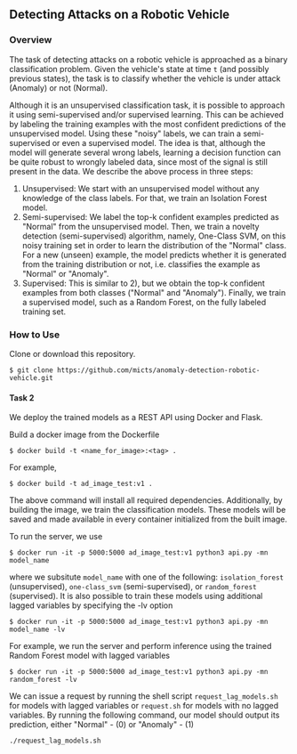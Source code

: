 ## Detecting Attacks on a Robotic Vehicle

### Overview

The task of detecting attacks on a robotic vehicle is approached as a binary classification problem. Given the vehicle's state at time `t` (and possibly previous states), the task is to classify whether the vehicle is under attack (Anomaly) or not (Normal). 

Although it is an unsupervised classification task, it is possible to approach it using semi-supervised and/or supervised learning. This can be achieved by labeling the training examples with the most confident predictions of the unsupervised model. Using these "noisy" labels, we can train a semi-supervised or even a supervised model. The idea is that, although the model will generate several wrong labels, learning a decision function can be quite robust to wrongly labeled data, since most of the signal is still present in the data. We describe the above process in three steps:

1) Unsupervised: We start with an unsupervised model without any knowledge of the class labels. For that, we train an Isolation Forest model.
2) Semi-supervised: We label the top-k confident examples predicted as "Normal" from the unsupervised model. Then, we train a novelty detection (semi-supervised) algorithm, namely, One-Class SVM, on this noisy training set in order to learn the distribution of the "Normal" class. For a new (unseen) example, the model predicts whether it is generated from the training distribution or not, i.e. classifies the example as "Normal" or "Anomaly".
3) Supervised: This is similar to 2), but we obtain the top-k confident examples from both classes ("Normal" and "Anomaly"). Finally, we train a supervised model, such as a Random Forest, on the fully labeled training set.    


### How to Use

Clone or download this repository.
```
$ git clone https://github.com/micts/anomaly-detection-robotic-vehicle.git
```

#### Task 2
We deploy the trained models as a REST API using Docker and Flask.

Build a docker image from the Dockerfile
```
$ docker build -t <name_for_image>:<tag> .
```
For example,
```
$ docker build -t ad_image_test:v1 .
```
The above command will install all required dependencies. Additionally, by building the image, we train the classification models. These models will be saved and made available in every container initialized from the built image.   

To run the server, we use
```
$ docker run -it -p 5000:5000 ad_image_test:v1 python3 api.py -mn model_name
```
where we subsitute `model_name` with one of the following: `isolation_forest` (unsupervised), `one-class_svm` (semi-supervised), or `random_forest` (supervised). It is also possible to train these models using additional lagged variables by specifying the -lv option
```
$ docker run -it -p 5000:5000 ad_image_test:v1 python3 api.py -mn model_name -lv
```
For example, we run the server and perform inference using the trained Random Forest model with lagged variables 
```
$ docker run -it -p 5000:5000 ad_image_test:v1 python3 api.py -mn random_forest -lv
```
We can issue a request by running the shell script `request_lag_models.sh` for models with lagged variables or `request.sh` for models with no lagged variables.  By running the following command, our model should output its prediction, either "Normal" - (0) or "Anomaly" - (1)
```
./request_lag_models.sh
```

